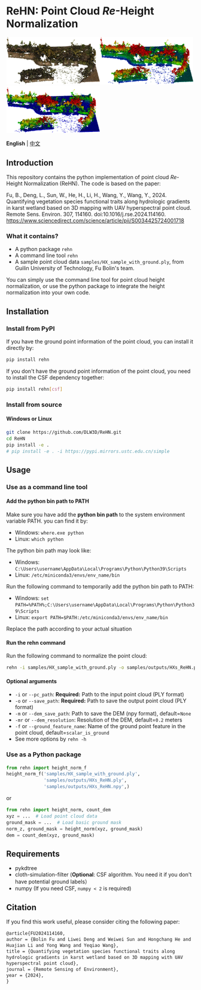ReHN: Point Cloud _Re_-Height Normalization
=======================
<div>
    <img src="https://github.com/DLW3D/ReHN/blob/main/samples/images/pc_rgb.jpg" width = "250" /><img src="https://github.com/DLW3D/ReHN/blob/main/samples/images/pc_z.jpg" width = "250" /><img src="https://github.com/DLW3D/ReHN/blob/main/samples/images/pc_norm_z.jpg" width = "250" />
</div>

**English** | [中文](https://github.com/DLW3D/ReHN/blob/main/README_zh.md)

## Introduction
This repository contains the python implementation of point cloud _Re_-Height Normalization (ReHN). The code is based on the paper:

Fu, B., Deng, L., Sun, W., He, H., Li, H., Wang, Y., Wang, Y., 2024. Quantifying vegetation species functional traits along hydrologic gradients in karst wetland based on 3D mapping with UAV hyperspectral point cloud. Remote Sens. Environ. 307, 114160. doi:10.1016/j.rse.2024.114160.
https://www.sciencedirect.com/science/article/pii/S0034425724001718

### What it contains?
- A python package `rehn`
- A command line tool `rehn`
- A sample point cloud data `samples/HX_sample_with_ground.ply`, from Guilin University of Technology, Fu Bolin's team. 

You can simply use the command line tool for point cloud height normalization, or use the python package to integrate the height normalization into your own code.


## Installation
### Install from PyPI
If you have the ground point information of the point cloud, you can install it directly by:
```bash
pip install rehn
```
If you don't have the ground point information of the point cloud, you need to install the CSF dependency together:
```bash
pip install rehn[csf]
```

### Install from source
#### Windows or Linux
```bash
git clone https://github.com/DLW3D/ReHN.git
cd ReHN
pip install -e .
# pip install -e . -i https://pypi.mirrors.ustc.edu.cn/simple
```

## Usage

### Use as a command line tool
#### Add the python bin path to PATH
Make sure you have add the **python bin path** to the system environment variable PATH.
you can find it by: 
- Windows: `where.exe python`
- Linux: `which python`

The python bin path may look like: 
- Windows: `C:\Users\username\AppData\Local\Programs\Python\Python39\Scripts`
- Linux: `/etc/miniconda3/envs/env_name/bin`

Run the following command to temporarily add the python bin path to PATH:
- Windows: `set PATH=%PATH%;C:\Users\username\AppData\Local\Programs\Python\Python39\Scripts`
- Linux: `export PATH=$PATH:/etc/miniconda3/envs/env_name/bin`

Replace the path according to your actual situation

#### Run the rehn command
Run the following command to normalize the point cloud:
```bash
rehn -i samples/HX_sample_with_ground.ply -o samples/outputs/HXs_ReHN.ply -n samples/outputs/HXs_ReHN.npy
```

#### Optional arguments
- `-i` or `--pc_path`: **Required:** Path to the input point cloud (PLY format) 
- `-o` or `--save_path`: **Required:** Path to save the output point cloud (PLY format)
- `-m` or `--dem_save_path`: Path to save the DEM (npy format), default=`None`
- `-mr` or `--dem_resolution`: Resolution of the DEM, default=`0.2` meters
- `-f` or `--ground_feature_name`: Name of the ground point feature in the point cloud, default=`scalar_is_ground`
- See more options by `rehn -h`

### Use as a Python package

```python
from rehn import height_norm_f
height_norm_f('samples/HX_sample_with_ground.ply', 
              'samples/outputs/HXs_ReHN.ply', 
              'samples/outputs/HXs_ReHN.npy',)
```
or
```python
from rehn import height_norm, count_dem
xyz = ...  # Load point cloud data
ground_mask = ...  # Load basic ground mask
norm_z, ground_mask = height_norm(xyz, ground_mask)
dem = count_dem(xyz, ground_mask)
```

## Requirements
- pykdtree
- cloth-simulation-filter  (**Optional**: CSF algorithm. You need it if you don't have potential ground labels）
- numpy  (If you need CSF, `numpy < 2` is required)


## Citation
If you find this work useful, please consider citing the following paper:
```
@article{FU2024114160,
author = {Bolin Fu and Liwei Deng and Weiwei Sun and Hongchang He and Huajian Li and Yong Wang and Yeqiao Wang},
title = {Quantifying vegetation species functional traits along hydrologic gradients in karst wetland based on 3D mapping with UAV hyperspectral point cloud},
journal = {Remote Sensing of Environment},
year = {2024},
}
```

